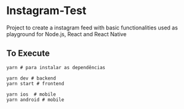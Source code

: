 # Instagram-Test

Project to create a instagram feed with basic functionalities
used as playground for Node.js, React and React Native

## To Execute

```Shell
yarn # para instalar as dependências

yarn dev # backend
yarn start # frontend

yarn ios  # mobile
yarn android # mobile
```
